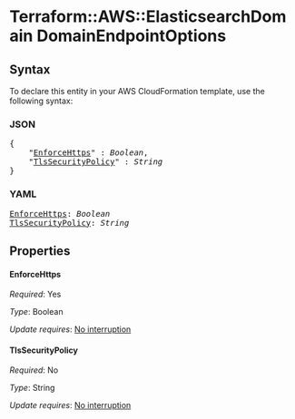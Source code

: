 # Terraform::AWS::ElasticsearchDomain DomainEndpointOptions

## Syntax

To declare this entity in your AWS CloudFormation template, use the following syntax:

### JSON

<pre>
{
    "<a href="#enforcehttps" title="EnforceHttps">EnforceHttps</a>" : <i>Boolean</i>,
    "<a href="#tlssecuritypolicy" title="TlsSecurityPolicy">TlsSecurityPolicy</a>" : <i>String</i>
}
</pre>

### YAML

<pre>
<a href="#enforcehttps" title="EnforceHttps">EnforceHttps</a>: <i>Boolean</i>
<a href="#tlssecuritypolicy" title="TlsSecurityPolicy">TlsSecurityPolicy</a>: <i>String</i>
</pre>

## Properties

#### EnforceHttps

_Required_: Yes

_Type_: Boolean

_Update requires_: [No interruption](https://docs.aws.amazon.com/AWSCloudFormation/latest/UserGuide/using-cfn-updating-stacks-update-behaviors.html#update-no-interrupt)

#### TlsSecurityPolicy

_Required_: No

_Type_: String

_Update requires_: [No interruption](https://docs.aws.amazon.com/AWSCloudFormation/latest/UserGuide/using-cfn-updating-stacks-update-behaviors.html#update-no-interrupt)

